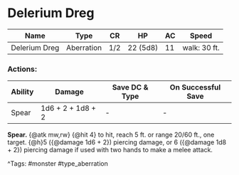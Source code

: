 # Delerium Dreg

| Name | Type | CR | HP | AC | Speed |
|------|------|----|----|----|-------|
| Delerium Dreg | Aberration | 1/2 | 22 (5d8) | 11 | walk: 30 ft. |

### Actions:

| Ability | Damage | Save DC & Type | On Successful Save |
|---------|--------|----------------|--------------------|
| Spear | 1d6 + 2 + 1d8 + 2 | - | - |


**Spear.** {@atk mw,rw} {@hit 4} to hit, reach 5 ft. or range 20/60 ft., one target. {@h}5 ({@damage 1d6 + 2}) piercing damage, or 6 ({@damage 1d8 + 2}) piercing damage if used with two hands to make a melee attack.

^Tags: #monster #type_aberration